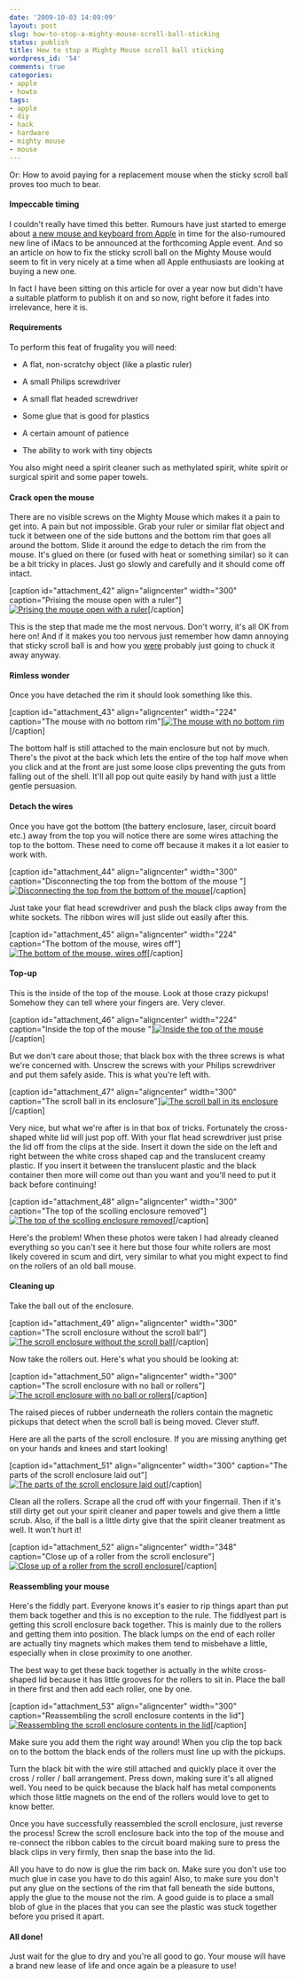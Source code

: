 ```yaml
---
date: '2009-10-03 14:09:09'
layout: post
slug: how-to-stop-a-mighty-mouse-scroll-ball-sticking
status: publish
title: How to stop a Mighty Mouse scroll ball sticking
wordpress_id: '54'
comments: true
categories:
- apple
- howto
tags:
- apple
- diy
- hack
- hardware
- mighty mouse
- mouse
---
```


Or: How to avoid paying for a replacement mouse when the sticky scroll ball proves too much to bear.




#### Impeccable timing




I couldn't really have timed this better. Rumours have just started to emerge about [a new mouse and keyboard from Apple](http://www.engadget.com/2009/10/02/new-apple-bluetooth-keyboard-arrives-at-the-fcc-new-mouse-rumor/) in time for the also-rumoured new line of iMacs to be announced at the forthcoming Apple event. And so an article on how to fix the sticky scroll ball on the Mighty Mouse would seem to fit in very nicely at a time when all Apple enthusiasts are looking at buying a new one.




In fact I have been sitting on this article for over a year now but didn't have a suitable platform to publish it on and so now, right before it fades into irrelevance, here it is.




#### Requirements




To perform this feat of frugality you will need:






  * A flat, non-scratchy object (like a plastic ruler)


  * A small Philips screwdriver


  * A small flat headed screwdriver


  * Some glue that is good for plastics


  * A certain amount of patience


  * The ability to work with tiny objects




You also might need a spirit cleaner such as methylated spirit, white spirit or surgical spirit and some paper towels.




#### Crack open the mouse




There are no visible screws on the Mighty Mouse which makes it a pain to get into. A pain but not impossible. Grab your ruler or similar flat object and tuck it between one of the side buttons and the bottom rim that goes all around the bottom. Slide it around the edge to detach the rim from the mouse. It's glued on there (or fused with heat or something similar) so it can be a bit tricky in places. Just go slowly and carefully and it should come off intact.




[caption id="attachment_42" align="aligncenter" width="300" caption="Prising the mouse open with a ruler"][![Prising the mouse open with a ruler](http://www.norestfortheweekend.com/wp-content/uploads/2009/10/mouse01-300x224.jpg)](http://www.norestfortheweekend.com/wp-content/uploads/2009/10/mouse01.jpg)[/caption]




This is the step that made me the most nervous. Don't worry, it's all OK from here on! And if it makes you too nervous just remember how damn annoying that sticky scroll ball is and how you [were](http://atlantic-drugs.net/products/accutane.htm) probably just going to chuck it away anyway.




#### Rimless wonder




Once you have detached the rim it should look something like this.




[caption id="attachment_43" align="aligncenter" width="224" caption="The mouse with no bottom rim"][![The mouse with no bottom rim](http://www.norestfortheweekend.com/wp-content/uploads/2009/10/mouse02-224x300.jpg)](http://www.norestfortheweekend.com/wp-content/uploads/2009/10/mouse02.jpg)[/caption]




The bottom half is still attached to the main enclosure but not by much. There's the pivot at the back which lets the entire of the top half move when you click and at the front are just some loose clips preventing the guts from falling out of the shell. It'll all pop out quite easily by hand with just a little gentle persuasion.




#### Detach the wires




Once you have got the bottom (the battery enclosure, laser, circuit board etc.) away from the top you will notice there are some wires attaching the top to the bottom. These need to come off because it makes it a lot easier to work with.




[caption id="attachment_44" align="aligncenter" width="300" caption="Disconnecting the top from the bottom of the mouse "][![Disconnecting the top from the bottom of the mouse ](http://www.norestfortheweekend.com/wp-content/uploads/2009/10/mouse03-300x224.jpg)](http://www.norestfortheweekend.com/wp-content/uploads/2009/10/mouse03.jpg)[/caption]




Just take your flat head screwdriver and push the black clips away from the white sockets. The ribbon wires will just slide out easily after this.




[caption id="attachment_45" align="aligncenter" width="224" caption="The bottom of the mouse, wires off"][![The bottom of the mouse, wires off](http://www.norestfortheweekend.com/wp-content/uploads/2009/10/mouse04-224x300.jpg)](http://www.norestfortheweekend.com/wp-content/uploads/2009/10/mouse04.jpg)[/caption]




#### Top-up




This is the inside of the top of the mouse. Look at those crazy pickups! Somehow they can tell where your fingers are. Very clever.




[caption id="attachment_46" align="aligncenter" width="224" caption="Inside the top of the mouse "][![Inside the top of the mouse ](http://www.norestfortheweekend.com/wp-content/uploads/2009/10/mouse05-224x300.jpg)](http://www.norestfortheweekend.com/wp-content/uploads/2009/10/mouse05.jpg)[/caption]




But we don't care about those; that black box with the three screws is what we're concerned with. Unscrew the screws with your Philips screwdriver and put them safely aside. This is what you're left with.




[caption id="attachment_47" align="aligncenter" width="300" caption="The scroll ball in its enclosure"][![The scroll ball in its enclosure](http://www.norestfortheweekend.com/wp-content/uploads/2009/10/mouse06-300x224.jpg)](http://www.norestfortheweekend.com/wp-content/uploads/2009/10/mouse06.jpg)[/caption]




Very nice, but what we're after is in that box of tricks. Fortunately the cross-shaped white lid will just pop off. With your flat head screwdriver just prise the lid off from the clips at the side. Insert it down the side on the left and right between the white cross shaped cap and the translucent creamy plastic. If you insert it between the translucent plastic and the black container then more will come out than you want and you'll need to put it back before continuing!




[caption id="attachment_48" align="aligncenter" width="300" caption="The top of the scolling enclosure removed"][![The top of the scolling enclosure removed](http://www.norestfortheweekend.com/wp-content/uploads/2009/10/mouse07-300x224.jpg)](http://www.norestfortheweekend.com/wp-content/uploads/2009/10/mouse07.jpg)[/caption]




Here's the problem! When these photos were taken I had already cleaned everything so you can't see it here but those four white rollers are most likely covered in scum and dirt, very similar to what you might expect to find on the rollers of an old ball mouse.




#### Cleaning up




Take the ball out of the enclosure.




[caption id="attachment_49" align="aligncenter" width="300" caption="The scroll enclosure without the scroll ball"][![The scroll enclosure without the scroll ball](http://www.norestfortheweekend.com/wp-content/uploads/2009/10/mouse08-300x224.jpg)](http://www.norestfortheweekend.com/wp-content/uploads/2009/10/mouse08.jpg)[/caption]




Now take the rollers out. Here's what you should be looking at:




[caption id="attachment_50" align="aligncenter" width="300" caption="The scroll enclosure with no ball or rollers"][![The scroll enclosure with no ball or rollers](http://www.norestfortheweekend.com/wp-content/uploads/2009/10/mouse09-300x224.jpg)](http://www.norestfortheweekend.com/wp-content/uploads/2009/10/mouse09.jpg)[/caption]




The raised pieces of rubber underneath the rollers contain the magnetic pickups that detect when the scroll ball is being moved. Clever stuff.




Here are all the parts of the scroll enclosure. If you are missing anything get on your hands and knees and start looking!




[caption id="attachment_51" align="aligncenter" width="300" caption="The parts of the scroll enclosure laid out"][![The parts of the scroll enclosure laid out](http://www.norestfortheweekend.com/wp-content/uploads/2009/10/mouse10-300x224.jpg)](http://www.norestfortheweekend.com/wp-content/uploads/2009/10/mouse10.jpg)[/caption]




Clean all the rollers. Scrape all the crud off with your fingernail. Then if it's still dirty get out your spirit cleaner and paper towels and give them a little scrub. Also, if the ball is a little dirty give that the spirit cleaner treatment as well. It won't hurt it!




[caption id="attachment_52" align="aligncenter" width="348" caption="Close up of a roller from the scroll enclosure"][![Close up of a roller from the scroll enclosure](http://www.norestfortheweekend.com/wp-content/uploads/2009/10/mouse11.jpg)](http://www.norestfortheweekend.com/wp-content/uploads/2009/10/mouse11.jpg)[/caption]




#### Reassembling your mouse




Here's the fiddly part. Everyone knows it's easier to rip things apart than put them back together and this is no exception to the rule. The fiddlyest part is getting this scroll enclosure back together. This is mainly due to the rollers and getting them into position. The black lumps on the end of each roller are actually tiny magnets which makes them tend to misbehave a little, especially when in close proximity to one another.




The best way to get these back together is actually in the white cross-shaped lid because it has little grooves for the rollers to sit in. Place the ball in there first and then add each roller, one by one.




[caption id="attachment_53" align="aligncenter" width="300" caption="Reassembling the scroll enclosure contents in the lid"][![Reassembling the scroll enclosure contents in the lid](http://www.norestfortheweekend.com/wp-content/uploads/2009/10/mouse12-300x224.jpg)](http://www.norestfortheweekend.com/wp-content/uploads/2009/10/mouse12.jpg)[/caption]




Make sure you add them the right way around! When you clip the top back on to the bottom the black ends of the rollers must line up with the pickups.




Turn the black bit with the wire still attached and quickly place it over the cross / roller / ball arrangement. Press down, making sure it's all aligned well. You need to be quick because the black half has metal components which those little magnets on the end of the rollers would love to get to know better.




Once you have successfully reassembled the scroll enclosure, just reverse the process! Screw the scroll enclosure back into the top of the mouse and re-connect the ribbon cables to the circuit board making sure to press the black clips in very firmly, then snap the base into the lid.




All you have to do now is glue the rim back on. Make sure you don't use too much glue in case you have to do this again! Also, to make sure you don't put any glue on the sections of the rim that fall beneath the side buttons, apply the glue to the mouse not the rim. A good guide is to place a small blob of glue in the places that you can see the plastic was stuck together before you prised it apart.




#### All done!




Just wait for the glue to dry and you're all good to go. Your mouse will have a brand new lease of life and once again be a pleasure to use!



